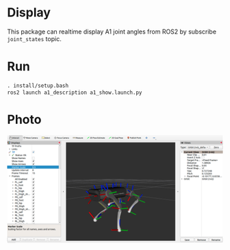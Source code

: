 # Display
This package can realtime display A1 joint angles from ROS2 by
subscribe `joint_states` topic.

# Run
```
. install/setup.bash
ros2 launch a1_description a1_show.launch.py
```

# Photo
![diagram](imgs/rviz2.png "photos")